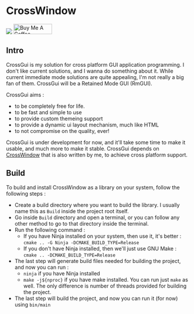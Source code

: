 # CrossWindow

[![](https://img.shields.io/badge/Discord-7289DA?style=for-the-badge&logo=discord&logoColor=white)](https://discord.gg/https://discord.gg/J9b45jbAdH) <a href="https://www.buymeacoffee.com/brightprogrammer" target="_blank"><img src="https://cdn.buymeacoffee.com/buttons/default-orange.png" alt="Buy Me A Coffee" height="28" width="105"></a>

## Intro 

CrossGui is my solution for cross platform GUI application programming. I don't like current solutions,
and I wanna do something about it. While current immediate mode solutions are quite appealing, I'm 
not really a big fan of them. CrossGui will be a Retained Mode GUI (RmGUI).

CrossGui aims :
- to be completely free for life. 
- to be fast and simple to use
- to provide custom themeing support
- to provide a dynamic ui layout mechanism, much like HTML
- to not compromise on the quality, ever!

CrossGui is under development for now, and it'll take some time to make it usable, and much more to
make it stable. CrossGui depends on [CrossWindow](https://github.com/brightprogrammer/CrossWindow)
that is also written by me, to achieve cross platform support.

## Build 

To build and install CrossWindow as a library on your system, follow the following steps :
- Create a build directory where you want to build the library. I usually name this as `Build` inside the project root itself.
- Go inside `Build` directory and open a terminal, or you can follow any other method to go to that directory inside the terminal.
- Run the following command :
    - If you have Ninja installed on your system, then use it, it's better : `cmake .. -G Ninja -DCMAKE_BUILD_TYPE=Release`
    - If you don't have Ninja installed, then we'll just use GNU Make : `cmake .. -DCMAKE_BUILD_TYPE=Release`
- The last step will generate build files needed for building the project, and now you can run :
    - `ninja` if you have Ninja installed
    - `make -j${nproc}` if you have make installed. You can run just `make` as well. The only difference is number of threads provided for building the project.
- The last step will build the project, and now you can run it (for now) using `bin/main`
